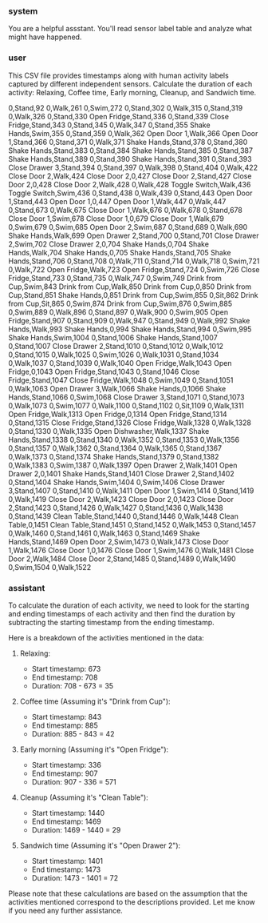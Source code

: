 ### system
You are a helpful assstant. You'll read sensor label table and analyze what might have happened.
### user

This CSV file provides timestamps along with human activity labels captured by different independent sensors.
Calculate the duration of each activity: Relaxing, Coffee time, Early morning, Cleanup, and Sandwich time.
    
0,Stand,92
0,Walk,261
0,Swim,272
0,Stand,302
0,Walk,315
0,Stand,319
0,Walk,326
0,Stand,330
Open Fridge,Stand,336
0,Stand,339
Close Fridge,Stand,343
0,Stand,345
0,Walk,347
0,Stand,355
Shake Hands,Swim,355
0,Stand,359
0,Walk,362
Open Door 1,Walk,366
Open Door 1,Stand,366
0,Stand,371
0,Walk,371
Shake Hands,Stand,378
0,Stand,380
Shake Hands,Stand,383
0,Stand,384
Shake Hands,Stand,385
0,Stand,387
Shake Hands,Stand,389
0,Stand,390
Shake Hands,Stand,391
0,Stand,393
Close Drawer 3,Stand,394
0,Stand,397
0,Walk,398
0,Stand,404
0,Walk,422
Close Door 2,Walk,424
Close Door 2,0,427
Close Door 2,Stand,427
Close Door 2,0,428
Close Door 2,Walk,428
0,Walk,428
Toggle Switch,Walk,436
Toggle Switch,Swim,436
0,Stand,438
0,Walk,439
0,Stand,443
Open Door 1,Stand,443
Open Door 1,0,447
Open Door 1,Walk,447
0,Walk,447
0,Stand,673
0,Walk,675
Close Door 1,Walk,676
0,Walk,678
0,Stand,678
Close Door 1,Swim,678
Close Door 1,0,679
Close Door 1,Walk,679
0,Swim,679
0,Swim,685
Open Door 2,Swim,687
0,Stand,689
0,Walk,690
Shake Hands,Walk,699
Open Drawer 2,Stand,700
0,Stand,701
Close Drawer 2,Swim,702
Close Drawer 2,0,704
Shake Hands,0,704
Shake Hands,Walk,704
Shake Hands,0,705
Shake Hands,Stand,705
Shake Hands,Stand,706
0,Stand,708
0,Walk,711
0,Stand,714
0,Walk,718
0,Swim,721
0,Walk,722
Open Fridge,Walk,723
Open Fridge,Stand,724
0,Swim,726
Close Fridge,Stand,733
0,Stand,735
0,Walk,747
0,Swim,749
Drink from Cup,Swim,843
Drink from Cup,Walk,850
Drink from Cup,0,850
Drink from Cup,Stand,851
Shake Hands,0,851
Drink from Cup,Swim,855
0,Sit,862
Drink from Cup,Sit,865
0,Swim,874
Drink from Cup,Swim,876
0,Swim,885
0,Swim,889
0,Walk,896
0,Stand,897
0,Walk,900
0,Swim,905
Open Fridge,Stand,907
0,Stand,909
0,Walk,947
0,Stand,949
0,Walk,992
Shake Hands,Walk,993
Shake Hands,0,994
Shake Hands,Stand,994
0,Swim,995
Shake Hands,Swim,1004
0,Stand,1006
Shake Hands,Stand,1007
0,Stand,1007
Close Drawer 2,Stand,1010
0,Stand,1012
0,Walk,1012
0,Stand,1015
0,Walk,1025
0,Swim,1026
0,Walk,1031
0,Stand,1034
0,Walk,1037
0,Stand,1039
0,Walk,1040
Open Fridge,Walk,1043
Open Fridge,0,1043
Open Fridge,Stand,1043
0,Stand,1046
Close Fridge,Stand,1047
Close Fridge,Walk,1048
0,Swim,1049
0,Stand,1051
0,Walk,1063
Open Drawer 3,Walk,1066
Shake Hands,0,1066
Shake Hands,Stand,1066
0,Swim,1068
Close Drawer 3,Stand,1071
0,Stand,1073
0,Walk,1073
0,Swim,1077
0,Walk,1100
0,Stand,1102
0,Sit,1109
0,Walk,1311
Open Fridge,Walk,1313
Open Fridge,0,1314
Open Fridge,Stand,1314
0,Stand,1315
Close Fridge,Stand,1326
Close Fridge,Walk,1328
0,Walk,1328
0,Stand,1330
0,Walk,1335
Open Dishwasher,Walk,1337
Shake Hands,Stand,1338
0,Stand,1340
0,Walk,1352
0,Stand,1353
0,Walk,1356
0,Stand,1357
0,Walk,1362
0,Stand,1364
0,Walk,1365
0,Stand,1367
0,Walk,1373
0,Stand,1374
Shake Hands,Stand,1379
0,Stand,1382
0,Walk,1383
0,Swim,1387
0,Walk,1397
Open Drawer 2,Walk,1401
Open Drawer 2,0,1401
Shake Hands,Stand,1401
Close Drawer 2,Stand,1402
0,Stand,1404
Shake Hands,Swim,1404
0,Swim,1406
Close Drawer 3,Stand,1407
0,Stand,1410
0,Walk,1411
Open Door 1,Swim,1414
0,Stand,1419
0,Walk,1419
Close Door 2,Walk,1423
Close Door 2,0,1423
Close Door 2,Stand,1423
0,Stand,1426
0,Walk,1427
0,Stand,1436
0,Walk,1438
0,Stand,1439
Clean Table,Stand,1440
0,Stand,1446
0,Walk,1448
Clean Table,0,1451
Clean Table,Stand,1451
0,Stand,1452
0,Walk,1453
0,Stand,1457
0,Walk,1460
0,Stand,1461
0,Walk,1463
0,Stand,1469
Shake Hands,Stand,1469
Open Door 2,Swim,1473
0,Walk,1473
Close Door 1,Walk,1476
Close Door 1,0,1476
Close Door 1,Swim,1476
0,Walk,1481
Close Door 2,Walk,1484
Close Door 2,Stand,1485
0,Stand,1489
0,Walk,1490
0,Swim,1504
0,Walk,1522

### assistant
To calculate the duration of each activity, we need to look for the starting and ending timestamps of each activity and then find the duration by subtracting the starting timestamp from the ending timestamp.

Here is a breakdown of the activities mentioned in the data:

1. Relaxing:
   - Start timestamp: 673
   - End timestamp: 708
   - Duration: 708 - 673 = 35

2. Coffee time (Assuming it's "Drink from Cup"):
   - Start timestamp: 843
   - End timestamp: 885
   - Duration: 885 - 843 = 42

3. Early morning (Assuming it's "Open Fridge"):
   - Start timestamp: 336
   - End timestamp: 907
   - Duration: 907 - 336 = 571

4. Cleanup (Assuming it's "Clean Table"):
   - Start timestamp: 1440
   - End timestamp: 1469
   - Duration: 1469 - 1440 = 29

5. Sandwich time (Assuming it's "Open Drawer 2"):
   - Start timestamp: 1401
   - End timestamp: 1473
   - Duration: 1473 - 1401 = 72

Please note that these calculations are based on the assumption that the activities mentioned correspond to the descriptions provided. Let me know if you need any further assistance.
